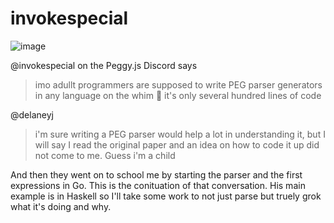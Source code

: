 # invokespecial

![image](https://user-images.githubusercontent.com/438252/219876085-0fca4cf2-c316-42de-b9c2-735a5211890e.png)


@invokespecial on the Peggy.js Discord says 
> imo adullt programmers are supposed to write PEG parser generators in any language on the whim 🙂
it's only several hundred lines of code

@delaneyj 
> i'm sure writing a PEG parser would help a lot in understanding it, but I will say I read the original paper and an idea on how to code it up did not come to me.  Guess i'm a child

And then they went on to school me by starting the parser and the first expressions in Go.  This is the conituation of that conversation.  His main example is in Haskell so I'll take some work to not just parse but truely grok what it's doing and why.
